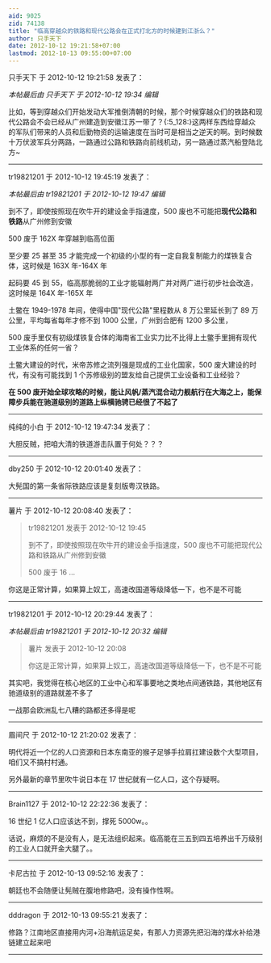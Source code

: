 ```yaml
---
aid: 9025
zid: 74138
title: "临高穿越众的铁路和现代公路会在正式打北方的时候建到江浙么？"
author: 只手天下
date: 2012-10-12 19:21:58+07:00
lastmod: 2012-10-13 09:55:00+07:00
---
```


只手天下 于 2012-10-12 19:21:58 发表了：

_本帖最后由 只手天下 于 2012-10-12 19:34 编辑_

比如，等到穿越众们开始发动大军推倒清朝的时候，那个时候穿越众们的铁路和现代公路会不会已经从广州建造到安徽江苏一带了？{:5_128:}这两样东西给穿越众的军队们带来的人员和后勤物资的运输速度在当时可是相当之逆天的啊。到时候数十万伏波军兵分两路，一路通过公路和铁路向前线机动，另一路通过蒸汽船登陆北方~

---

tr19821201 于 2012-10-12 19:45:19 发表了：

_本帖最后由 tr19821201 于 2012-10-12 19:47 编辑_

到不了，即使按照现在吹牛开的建设金手指速度，500 废也不可能把**现代公路和铁路**从广州修到安徽

500 废于 162X 年穿越到临高位面

至少要 25 甚至 35 才能完成一个初级的小型的有一定自我复制能力的煤铁复合体，这时候是 163X 年-164X 年

起码要 45 到 55，临高那脆弱的工业才能辐射两广并对两广进行初步社会改造，这时候是 164X 年-165X 年

土鳖在 1949-1978 年间，使得中国"现代公路"里程数从 8 万公里延长到了 89 万公里，平均每省每年才修不到 1000 公里，广州到合肥有 1200 多公里，

500 废手里仅有初级煤铁复合体的海南省工业实力比不比得上土鳖手里拥有现代工业体系的任何一省？

土鳖大建设的时代，米帝苏修之流列强是现成的工业化国家，500 废大建设的时代，有没有可能找到 1 个苏修级别的盟友给自己提供工业设备和工业经验？

**在 500 废开始全球攻略的时候，能让风帆/蒸汽混合动力舰航行在大海之上，能保障步兵能在驰道级别的道路上纵横驰骋已经很了不起了**

---

纯纯的小白 于 2012-10-12 19:47:34 发表了：

大胆反贼，把咱大清的铁道游击队置于何处？？？

---

dby250 于 2012-10-12 20:01:40 发表了：

大髡国的第一条省际铁路应该是复刻版粤汉铁路。

---

薯片 于 2012-10-12 20:08:40 发表了：

> tr19821201 发表于 2012-10-12 19:45
>
> 到不了，即使按照现在吹牛开的建设金手指速度，500 废也不可能把现代公路和铁路从广州修到安徽
>
> 500 废于 16 ...

你这是正常计算，如果算上奴工，高速改国道等级降低一下，也不是不可能

---

tr19821201 于 2012-10-12 20:29:44 发表了：

_本帖最后由 tr19821201 于 2012-10-12 20:32 编辑_

> 薯片 发表于 2012-10-12 20:08
>
> 你这是正常计算，如果算上奴工，高速改国道等级降低一下，也不是不可能

其实吧，我觉得在核心地区的工业中心和军事要地之类地点间通铁路，其他地区有驰道级别的道路就差不多了

一战那会欧洲乱七八糟的路都还多得是呢

---

眉间尺 于 2012-10-12 21:20:02 发表了：

明代将近一个亿的人口资源和日本东南亚的猴子足够手拉肩扛建设数个大型项目，咱们又不搞村村通。

另外最新的章节里吹牛说日本在 17 世纪就有一亿人口，这个存疑啊。

---

Brain1127 于 2012-10-12 22:22:36 发表了：

16 世纪 1 亿人口应该达不到，撑死 5000w。。

话说，麻烦的不是没有人，是无法组织起来。临高能在三五到四五培养出千万级别的工业人口就开金大腿了。。

---

卡尼古拉 于 2012-10-13 09:52:16 发表了：

朝廷也不会随便让髡贼在腹地修路吧，没有操作性啊。

---

dddragon 于 2012-10-13 09:55:21 发表了：

修路？江南地区直接用内河+沿海航运足矣，有那人力资源先把沿海的煤水补给港链建立起来吧

---
